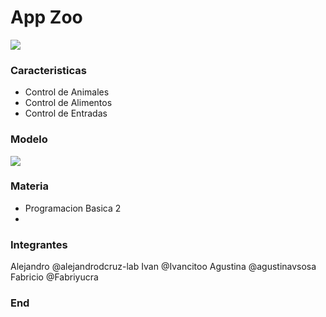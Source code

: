 # App Zoo

![](https://logos-marcas.com/wp-content/uploads/2021/03/San-Diego-Zoo-Logo.jpg)

### Caracteristicas

- Control de Animales
- Control de Alimentos
- Control de Entradas

### Modelo

![](https://i.ibb.co/QFht4W8/PB2-Grupo8.png)

### Materia

- Programacion Basica 2
- 
### Integrantes

Alejandro @alejandrodcruz-lab
Ivan @Ivancitoo
Agustina @agustinavsosa
Fabricio @Fabriyucra

### End
